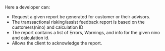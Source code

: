 Here a developer can:
- Request a given report be generated for customer or their advisors.
- The transsactional risking/assist feedback report is based on the customers(nino) and calculation ID
- The report contains a list of Errors, Warnings, and info for the given nino and calculation id.
- Allows the client to acknowledge the report. 


